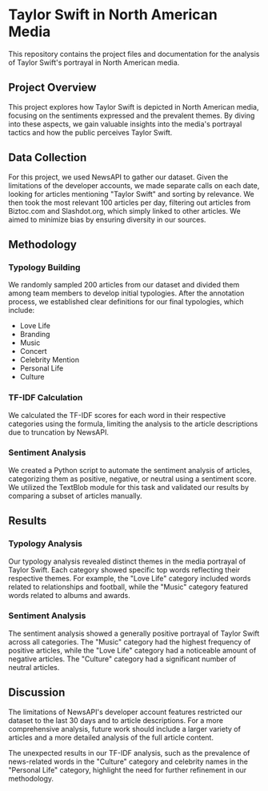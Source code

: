 # Taylor Swift in North American Media

This repository contains the project files and documentation for the analysis of Taylor Swift's portrayal in North American media.

## Project Overview

This project explores how Taylor Swift is depicted in North American media, focusing on the sentiments expressed and the prevalent themes. By diving into these aspects, we gain valuable insights into the media's portrayal tactics and how the public perceives Taylor Swift.

## Data Collection

For this project, we used NewsAPI to gather our dataset. Given the limitations of the developer accounts, we made separate calls on each date, looking for articles mentioning "Taylor Swift" and sorting by relevance. We then took the most relevant 100 articles per day, filtering out articles from Biztoc.com and Slashdot.org, which simply linked to other articles. We aimed to minimize bias by ensuring diversity in our sources.

## Methodology

### Typology Building

We randomly sampled 200 articles from our dataset and divided them among team members to develop initial typologies. After the annotation process, we established clear definitions for our final typologies, which include:

- Love Life
- Branding
- Music
- Concert
- Celebrity Mention
- Personal Life
- Culture

### TF-IDF Calculation

We calculated the TF-IDF scores for each word in their respective categories using the formula, limiting the analysis to the article descriptions due to truncation by NewsAPI.

### Sentiment Analysis

We created a Python script to automate the sentiment analysis of articles, categorizing them as positive, negative, or neutral using a sentiment score. We utilized the TextBlob module for this task and validated our results by comparing a subset of articles manually.

## Results

### Typology Analysis

Our typology analysis revealed distinct themes in the media portrayal of Taylor Swift. Each category showed specific top words reflecting their respective themes. For example, the "Love Life" category included words related to relationships and football, while the "Music" category featured words related to albums and awards.

### Sentiment Analysis

The sentiment analysis showed a generally positive portrayal of Taylor Swift across all categories. The "Music" category had the highest frequency of positive articles, while the "Love Life" category had a noticeable amount of negative articles. The "Culture" category had a significant number of neutral articles.

## Discussion

The limitations of NewsAPI's developer account features restricted our dataset to the last 30 days and to article descriptions. For a more comprehensive analysis, future work should include a larger variety of articles and a more detailed analysis of the full article content.

The unexpected results in our TF-IDF analysis, such as the prevalence of news-related words in the "Culture" category and celebrity names in the "Personal Life" category, highlight the need for further refinement in our methodology.

